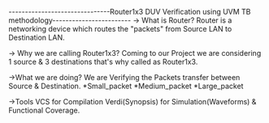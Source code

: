 -------------------------------Router1x3 DUV Verification using UVM TB methodology------------------------
-> What is Router?
Router is a networking device which routes the "packets" from Source LAN to Destination LAN. 

-> Why we are calling Router1x3? 
Coming to our Project we are considering 1 source & 3 destinations that's why called as Router1x3.

->What we are doing?
We are Verifying the Packets transfer between Source & Destination.
*Small_packet
*Medium_packet
*Large_packet

->Tools 
VCS for Compilation
Verdi(Synopsis) for Simulation(Waveforms) & Functional Coverage.
